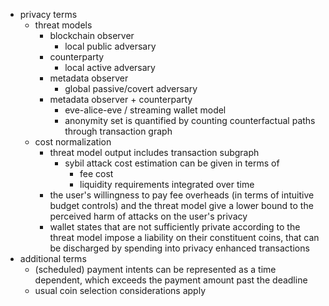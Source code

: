 - privacy terms
	- threat models
		- blockchain observer
			- local public adversary
		- counterparty
			- local active adversary
		- metadata observer
			- global passive/covert adversary
		- metadata observer + counterparty
			- eve-alice-eve / streaming wallet model
			- anonymity set is quantified by counting counterfactual paths through transaction graph
	- cost normalization
		- threat model output includes transaction subgraph
			- sybil attack cost estimation can be given in terms of
				- fee cost
				- liquidity requirements integrated over time
		- the user's willingness to pay fee overheads (in terms of intuitive budget controls) and the threat model give a lower bound to the perceived harm of attacks on the user's privacy
		- wallet states that are not sufficiently private according to the threat model impose a liability on their constituent coins, that can be discharged by spending into privacy enhanced transactions
- additional terms
	- (scheduled) payment intents can be represented as a time dependent, which exceeds the payment amount past the deadline
	- usual coin selection considerations apply